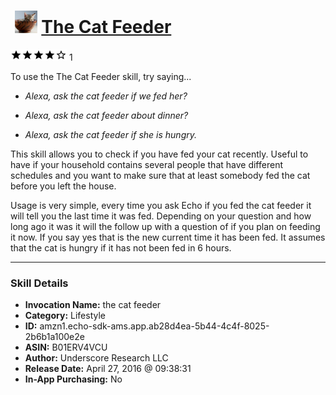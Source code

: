 # &nbsp;<img src="skill_icon" alt="The Cat Feeder icon" width="36"> [The Cat Feeder](http://alexa.amazon.com/#skills/amzn1.echo-sdk-ams.app.ab28d4ea-5b44-4c4f-8025-2b6b1a100e2e)
![4 stars](../../images/ic_star_black_18dp_1x.png)![4 stars](../../images/ic_star_black_18dp_1x.png)![4 stars](../../images/ic_star_black_18dp_1x.png)![4 stars](../../images/ic_star_black_18dp_1x.png)![4 stars](../../images/ic_star_border_black_18dp_1x.png) 1

To use the The Cat Feeder skill, try saying...

* *Alexa, ask the cat feeder if we fed her?*

* *Alexa, ask the cat feeder about dinner?*

* *Alexa, ask the cat feeder if she is hungry.*

This skill allows you to check if you have fed your cat recently. Useful to have if your household contains several people that have different schedules and you want to make sure that at least somebody fed the cat before you left the house.

Usage is very simple, every time you ask Echo if you fed the cat feeder it will tell you the last time it was fed. Depending on your question and how long ago it was it will the follow up with a question of if you plan on feeding it now. If you say yes that is the new current time it has been fed. It assumes that the cat is hungry if it has not been fed in 6 hours.

***

### Skill Details

* **Invocation Name:** the cat feeder
* **Category:** Lifestyle
* **ID:** amzn1.echo-sdk-ams.app.ab28d4ea-5b44-4c4f-8025-2b6b1a100e2e
* **ASIN:** B01ERV4VCU
* **Author:** Underscore Research LLC
* **Release Date:** April 27, 2016 @ 09:38:31
* **In-App Purchasing:** No
